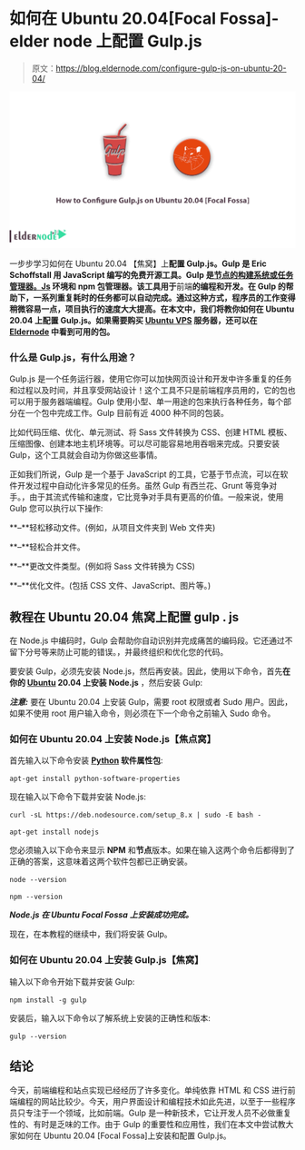 # 如何在 Ubuntu 20.04[Focal Fossa]-elder node 上配置 Gulp.js

> 原文：<https://blog.eldernode.com/configure-gulp-js-on-ubuntu-20-04/>

![How to Configure Gulp.js on Ubuntu 20.04 [Focal Fossa]](img/93d7650eabaa7ecf12656c8076c133e4.png)

一步步学习如何在 Ubuntu 20.04 【焦窝】上**配置 Gulp.js。Gulp 是 Eric Schoffstall 用 JavaScript 编写的免费开源工具。Gulp 是[节点的构建系统或任务管理器。Js](https://blog.eldernode.com/install-node-js-centos-8/) 环境和 npm 包管理器。该工具用于**前端**的编程和开发。在 Gulp 的帮助下，一系列重复耗时的任务都可以自动完成。通过这种方式，程序员的工作变得稍微容易一点，项目执行的速度大大提高。在本文中，我们将教你如何在 Ubuntu 20.04 上配置 Gulp.js。如果需要购买 [Ubuntu VPS](https://eldernode.com/ubuntu-vps/) 服务器，还可以在 [Eldernode](https://eldernode.com/) 中看到可用的包。**

### 什么是 Gulp.js，有什么用途？

Gulp.js 是一个任务运行器，使用它你可以加快网页设计和开发中许多重复的任务和过程以及时间，并且享受网站设计！这个工具不只是前端程序员用的，它的包也可以用于服务器端编程。Gulp 使用小型、单一用途的包来执行各种任务，每个部分在一个包中完成工作。Gulp 目前有近 4000 种不同的包装。

比如代码压缩、优化、单元测试、将 Sass 文件转换为 CSS、创建 HTML 模板、压缩图像、创建本地主机环境等。可以尽可能容易地用吞咽来完成。只要安装 Gulp，这个工具就会自动为你做这些事情。

正如我们所说，Gulp 是一个基于 JavaScript 的工具，它基于节点流，可以在软件开发过程中自动化许多常见的任务。虽然 Gulp 有西兰花、Grunt 等竞争对手。，由于其流式传输和速度，它比竞争对手具有更高的价值。一般来说，使用 Gulp 您可以执行以下操作:

**–**轻松移动文件。(例如，从项目文件夹到 Web 文件夹)

**–**轻松合并文件。

**–**更改文件类型。(例如将 Sass 文件转换为 CSS)

**–**优化文件。(包括 CSS 文件、JavaScript、图片等。)

## 教程在 Ubuntu 20.04 焦窝上配置 gulp . js

在 Node.js 中编码时，Gulp 会帮助你自动识别并完成痛苦的编码段。它还通过不留下分号等来防止可能的错误。，并最终组织和优化您的代码。

要安装 Gulp，必须先安装 Node.js，然后再安装。因此，使用以下命令，首先**在你的 [Ubuntu](https://blog.eldernode.com/tag/ubuntu/) 20.04 上安装 Node.js** ，然后安装 Gulp:

***注意:*** 要在 Ubuntu 20.04 上安装 Gulp，需要 root 权限或者 Sudo 用户。因此，如果不使用 root 用户输入命令，则必须在下一个命令之前输入 Sudo 命令。

### 如何在 Ubuntu 20.04 上安装 Node.js【焦点窝】

首先输入以下命令安装 **[Python](https://blog.eldernode.com/install-python-3-ubuntu-20/) 软件属性包**:

```
apt-get install python-software-properties
```

现在输入以下命令下载并安装 Node.js:

```
curl -sL https://deb.nodesource.com/setup_8.x | sudo -E bash -
```

```
apt-get install nodejs
```

您必须输入以下命令来显示 **NPM** 和**节点**版本。如果在输入这两个命令后都得到了正确的答案，这意味着这两个软件包都已正确安装。

```
node --version
```

```
npm --version
```

***Node.js 在 Ubuntu Focal Fossa 上安装成功完成。***

现在，在本教程的继续中，我们将安装 Gulp。

### 如何在 Ubuntu 20.04 上安装 Gulp.js【焦窝】

输入以下命令开始下载并安装 Gulp:

```
npm install -g gulp
```

安装后，输入以下命令以了解系统上安装的正确性和版本:

```
gulp --version
```

## 结论

今天，前端编程和站点实现已经经历了许多变化。单纯依靠 HTML 和 CSS 进行前端编程的网站比较少。今天，用户界面设计和编程技术如此先进，以至于一些程序员只专注于一个领域，比如前端。Gulp 是一种新技术，它让开发人员不必做重复性的、有时是乏味的工作。由于 Gulp 的重要性和应用性，我们在本文中尝试教大家如何在 Ubuntu 20.04 [Focal Fossa]上安装和配置 Gulp.js。